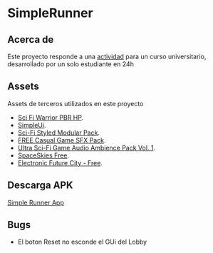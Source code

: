 # SimpleRunner
## **Acerca de**
  Este proyecto responde a una [actividad](https://docs.google.com/document/d/12l2wP6Ru5j2Ou3QIMeJD6QH6lAYQuRmMksiDeFSwdmQ/edit?usp=sharing) para un curso universitario, desarrollado por un solo estudiante en 24h

## **Assets**
  Assets de terceros utilizados en este proyecto 
  - [Sci Fi Warrior PBR HP](https://assetstore.unity.com/packages/3d/characters/humanoids/sci-fi-warrior-pbr-hp-106154).
  - [SimpleUi](https://assetstore.unity.com/packages/2d/gui/icons/simple-ui-103969).
  - [Sci-Fi Styled Modular Pack](https://assetstore.unity.com/packages/3d/environments/sci-fi/sci-fi-styled-modular-pack-82913).
  - [FREE Casual Game SFX Pack](https://assetstore.unity.com/packages/audio/sound-fx/free-casual-game-sfx-pack-54116).
  - [Ultra Sci-Fi Game Audio Ambience Pack Vol. 1](https://assetstore.unity.com/packages/audio/ambient/sci-fi/ultra-sci-fi-game-audio-ambience-pack-vol-1-109536).
  - [SpaceSkies Free](https://assetstore.unity.com/packages/2d/textures-materials/sky/spaceskies-free-80503).
  - [Electronic Future City - Free](https://assetstore.unity.com/packages/audio/music/electronic/electronic-future-city-free-21756).
  
## **Descarga APK**
  [Simple Runner App](https://docs.google.com/document/d/12l2wP6Ru5j2Ou3QIMeJD6QH6lAYQuRmMksiDeFSwdmQ/edit?usp=sharing)
  
## **Bugs**
  - El boton Reset no esconde el GUi del Lobby
